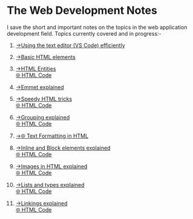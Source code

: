 # The Web Development Notes
 I save the short and important notes on the topics in the web application development field.
Topics currently covered and in progress:-
1)  [->Using the text editor (VS Code) efficiently](https://github.com/parthgithub-byte/The-Web-Development-Notes/blob/main/Text%20Editor.docx )
    
2)  [->Basic HTML elements](https://github.com/parthgithub-byte/The-Web-Development-Notes/blob/main/HTML%20Elements.docx)

3)  [->HTML Entities](https://github.com/parthgithub-byte/The-Web-Development-Notes/blob/main/HTML%20Entities.docx)  
     [🌐 HTML Code](https://github.com/parthgithub-byte/The-Web-Development-Notes/blob/main/htmlentity.html)

4)  [->Emmet explained](https://github.com/parthgithub-byte/The-Web-Development-Notes/blob/main/Emmet.docx)

5)  [->Speedy HTML tricks](https://github.com/parthgithub-byte/The-Web-Development-Notes/blob/main/SpeedyHtml.docx)  
     [🌐 HTML Code](https://github.com/parthgithub-byte/The-Web-Development-Notes/blob/main/speedy.html)

6)  [->Grouping explained](https://github.com/parthgithub-byte/The-Web-Development-Notes/blob/main/Grouping.docx)  
     [🌐 HTML Code](https://github.com/parthgithub-byte/The-Web-Development-Notes/blob/main/grouping.html)

7)  [->🌐 Text Formatting in HTML](https://github.com/parthgithub-byte/The-Web-Development-Notes/blob/main/Oldstyleblog.html)

8)  [->Inline and Block elements explained](https://github.com/parthgithub-byte/The-Web-Development-Notes/blob/main/Inline%20annd%20Block.md)  
     [🌐 HTML Code](https://github.com/parthgithub-byte/The-Web-Development-Notes/blob/main/InlineBlock.html)

9)  [->Images in HTML explained](https://github.com/parthgithub-byte/The-Web-Development-Notes/blob/main/Image%20and%20Video.md)  
     [🌐 HTML Code](https://github.com/parthgithub-byte/The-Web-Development-Notes/blob/main/Image%20and%20Video.html)

10) [->Lists and types explained](https://github.com/parthgithub-byte/The-Web-Development-Notes/blob/main/Lists.md)  
     [🌐 HTML Code](https://github.com/parthgithub-byte/The-Web-Development-Notes/blob/main/Lists.html)

11) [->Linkings explained](https://github.com/parthgithub-byte/The-Web-Development-Notes/blob/main/Linkings.md)  
     [🌐 HTML Code](https://github.com/parthgithub-byte/The-Web-Development-Notes/blob/main/Lists.html)
